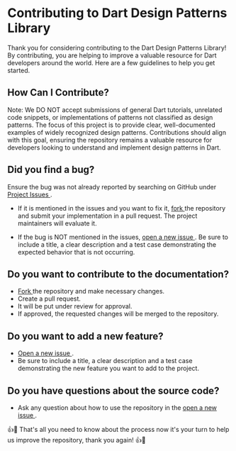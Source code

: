 # Contributing to Dart Design Patterns Library

Thank you for considering contributing to the Dart Design Patterns Library! By contributing, you are helping to improve a valuable resource for Dart developers around the world. Here are a few guidelines to help you get started.

## How Can I Contribute?

Note: We DO NOT accept submissions of general Dart tutorials, unrelated code snippets, or implementations of patterns not classified as design patterns. The focus of this project is to provide clear, well-documented examples of widely recognized design patterns. Contributions should align with this goal, ensuring the repository remains a valuable resource for developers looking to understand and implement design patterns in Dart.

## Did you find a bug?

Ensure the bug was not already reported by searching on GitHub under <a href="https://github.com/ahmedelazab1220/Dart-DesignPattern/issues"> Project Issues </a>.
  
  - If it is mentioned in the issues and you want to fix it, <a href="https://github.com/ahmedelazab1220/Dart-DesignPattern/forks"> fork </a> the repository and submit your implementation in a pull request. The project maintainers will evaluate it.
  
  - If the bug is NOT mentioned in the issues, <a href="https://github.com/ahmedelazab1220/Dart-DesignPattern/issues/new/choose"> open a new issue </a>. Be sure to include a title, a clear description and a test case demonstrating the expected behavior that is not occurring.

## Do you want to contribute to the documentation?

- <a href="https://github.com/ahmedelazab1220/Dart-DesignPattern/forks"> Fork </a> the repository and make necessary changes.
- Create a pull request.
- It will be put under review for approval.
- If approved, the requested changes will be merged to the repository.

## Do you want to add a new feature?

- <a href="https://github.com/ahmedelazab1220/Dart-DesignPattern/issues/new/choose"> Open a new issue </a>.
- Be sure to include a title, a clear description and a test case demonstrating the new feature you want to add to the project.

## Do you have questions about the source code?
- Ask any question about how to use the repository in the <a href="https://github.com/ahmedelazab1220/Dart-DesignPattern/issues/new/choose"> open a new issue </a>.

👍🎉 That's all you need to know about the process now it's your turn to help us improve the repository, thank you again! 👍🎉
